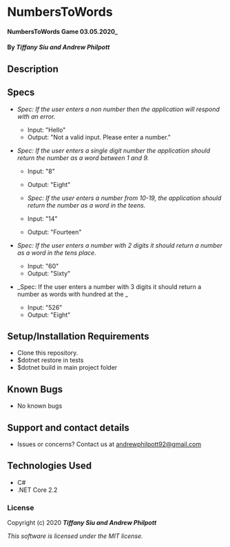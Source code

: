 # NumbersToWords

#### NumbersToWords Game 03.05.2020\_

#### By _**Tiffany Siu and Andrew Philpott**_

## Description

## Specs

- _Spec: If the user enters a non number then the application will respond with an error._

  - Input: "Hello"
  - Output: "Not a valid input. Please enter a number."

- _Spec: If the user enters a single digit number the application should return the number as a word between 1 and 9._

  - Input: "8"
  - Output: "Eight"

  - _Spec: If the user enters a number from 10-19, the application should return the number as a word in the teens._

  - Input: "14"
  - Output: "Fourteen"

- _Spec: If the user enters a number with 2 digits it should return a number as a word in the tens place._

  - Input: "60"
  - Output: "Sixty"

- _Spec: If the user enters a number with 3 digits it should return a number as words with hundred at the _

  - Input: "526"
  - Output: "Eight"

## Setup/Installation Requirements

- Clone this repository.
- \$dotnet restore in tests
- \$dotnet build in main project folder

## Known Bugs

- No known bugs

## Support and contact details

- Issues or concerns? Contact us at andrewphilpott92@gmail.com

## Technologies Used

- C#
- .NET Core 2.2

### License

Copyright (c) 2020 **_Tiffany Siu and Andrew Philpott_**

_This software is licensed under the MIT license._
